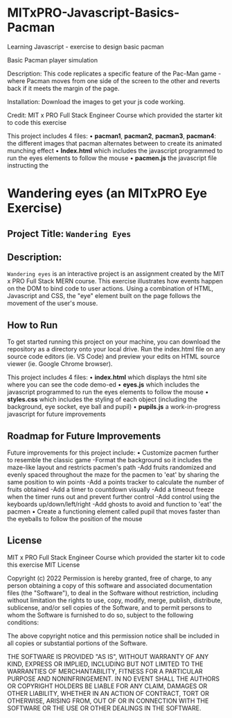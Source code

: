 # MITxPRO-Javascript-Basics-Pacman
Learning Javascript - exercise to design basic pacman

Basic Pacman player simulation

Description:
This code replicates a specific feature of the Pac-Man game - where Pacman moves from one side of the screen to the other and reverts back if it meets the margin of the page.

Installation: Download the images to get your js code working.

Credit: MIT x PRO Full Stack Engineer Course which provided the starter kit to code this exercise

This project includes 4 files:
•	<b>pacman1</b>, <b>pacman2</b>, <b>pacman3</b>, <b>pacman4</b>: the different images that pacman alternates between to create its animated munching effect
•	<b>Index.html</b> which includes the javascript programmed to run the eyes elements to follow the mouse
•	<b>pacmen.js</b> the javascript file instructing the 

# Wandering eyes (an MITxPRO Eye Exercise)
## Project Title: ``Wandering Eyes``
## Description: 
``Wandering eyes`` is an interactive project is an assignment created by the MIT x PRO Full Stack MERN course. 
This exercise illustrates how events happen on the DOM to bind code to user actions. Using a combination of HTML, Javascript and CSS, the "eye" element built on the page follows the movement of the user's mouse. 

## How to Run
To get started running this project on your machine, you can download the repository as a directory onto your local drive. Run the index.html file on any source code editors (ie. VS Code) and preview your edits on HTML source viewer (ie. Google Chrome browser).

This project includes 4 files:
•	<b>index.html</b> which displays the html site where you can see the code demo-ed
•	<b>eyes.js</b> which includes the javascript programmed to run the eyes elements to follow the mouse
•	<b>styles.css</b> which includes the styling of each object (including the background, eye socket, eye ball and pupil)
•	<b>pupils.js</b> a work-in-progress javascript for future improvements

## Roadmap for Future Improvements
Future improvements for this project include:
•	Customize pacmen further to resemble the classic game
  -Format the background so it includes the maze-like layout and restricts pacmen's path
  -Add fruits randomized and evenly spaced throughout the maze for the pacmen to 'eat' by sharing the same position to win points
  -Add a points tracker to calculate the number of fruits obtained
  -Add a timer to countdown visually 
  -Add a timeout freeze when the timer runs out and prevent further control
  -Add control using the keyboards up/down/left/right
  -Add ghosts to avoid and function to 'eat' the pacmen
•	Create a functioning element called pupil that moves faster than the eyeballs to follow the position of the mouse

## License
MIT x PRO Full Stack Engineer Course which provided the starter kit to code this exercise
MIT License

Copyright (c) 2022
Permission is hereby granted, free of charge, to any person obtaining a copy of this software and associated documentation files (the "Software"), to deal in the Software without restriction, including without limitation the rights to use, copy, modify, merge, publish, distribute, sublicense, and/or sell copies of the Software, and to permit persons to whom the Software is furnished to do so, subject to the following conditions:

The above copyright notice and this permission notice shall be included in all copies or substantial portions of the Software.

THE SOFTWARE IS PROVIDED "AS IS", WITHOUT WARRANTY OF ANY KIND, EXPRESS OR IMPLIED, INCLUDING BUT NOT LIMITED TO THE WARRANTIES OF MERCHANTABILITY, FITNESS FOR A PARTICULAR PURPOSE AND NONINFRINGEMENT. IN NO EVENT SHALL THE AUTHORS OR COPYRIGHT HOLDERS BE LIABLE FOR ANY CLAIM, DAMAGES OR OTHER LIABILITY, WHETHER IN AN ACTION OF CONTRACT, TORT OR OTHERWISE, ARISING FROM, OUT OF OR IN CONNECTION WITH THE SOFTWARE OR THE USE OR OTHER DEALINGS IN THE SOFTWARE.
